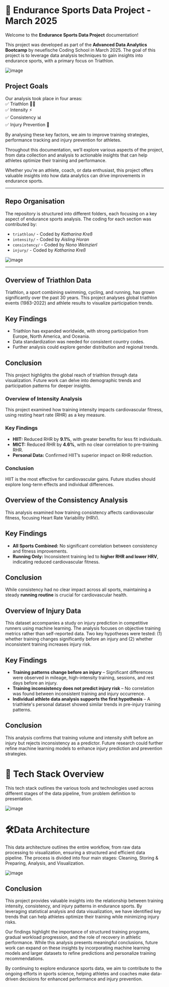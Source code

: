 # 🏅 Endurance Sports Data Project - March 2025

Welcome to the **Endurance Sports Data Project** documentation!  

This project was developed as part of the **Advanced Data Analytics Bootcamp** by neuefische Coding School in March 2025. The goal of this project is to leverage data analysis techniques to gain insights into endurance sports, with a primary focus on Triathlon.  

![image](https://github.com/user-attachments/assets/ff6f13bc-3759-4936-a376-32949d86ffef)


## **Project Goals**  

Our analysis took place in four areas:  
✅ Triathlon 🚴‍♂️  
✅ Intensity ⚡  
✅ Consistency 📊  
✅ Injury Prevention 🏥  

By analysing these key factors, we aim to improve  training strategies, performance tracking and injury prevention for athletes.

Throughout this documentation, we’ll explore various aspects of the project, from data collection and analysis to actionable insights that can help athletes optimize their training and performance.  

Whether you're an athlete, coach, or data enthusiast, this project offers valuable insights into how data analytics can drive improvements in endurance sports.  

---

## **Repo Organisation**  

The repository is structured into different folders, each focusing on a key aspect of endurance sports analysis. The coding for each section was contributed by:  

- `triathlon/` - Coded by *Katharina Kreß*  
- `intensity/` - Coded by *Aisling Horan*  
- `consistency/` - Coded by *Nono Weinzierl*  
- `injury/` - Coded by *Katharina Kreß*

![image](https://github.com/user-attachments/assets/f39bc29a-4e9a-49e2-87c1-8d7e7ee6803a)

---

## **Overview of Triathlon Data**  
Triathlon, a sport combining swimming, cycling, and running, has grown significantly over the past 30 years. This project analyses global triathlon events (1983-2022) and athlete results to visualize participation trends.  

## **Key Findings**  
- Triathlon has expanded worldwide, with strong participation from Europe, North America, and Oceania.  
- Data standardization was needed for consistent country codes.  
- Further analysis could explore gender distribution and regional trends.  

## **Conclusion**  
This project highlights the global reach of triathlon through data visualization. Future work can delve into demographic trends and participation patterns for deeper insights.  

### **Overview of Intensity Analysis**  
This project examined how training intensity impacts cardiovascular fitness, using resting heart rate (RHR) as a key measure.  

### **Key Findings**  
- **HIIT:** Reduced RHR by **9.1%**, with greater benefits for less fit individuals.  
- **MICT:** Reduced RHR by **4.6%**, with no clear correlation to pre-training RHR.  
- **Personal Data:** Confirmed HIIT’s superior impact on RHR reduction.  

### **Conclusion**  
HIIT is the most effective for cardiovascular gains. Future studies should explore long-term effects and individual differences.  

## **Overview of the Consistency Analysis**  
This analysis examined how training consistency affects cardiovascular fitness, focusing Heart Rate Variability (HRV).  

## **Key Findings**  
- **All Sports Combined:** No significant correlation between consistency and fitness improvements.  
- **Running Only:** Inconsistent training led to **higher RHR and lower HRV**, indicating reduced cardiovascular fitness.  

## **Conclusion**  
While consistency had no clear impact across all sports, maintaining a steady **running routine** is crucial for cardiovascular health.  

## **Overview of Injury Data**  
This dataset accompanies a study on injury prediction in competitive runners using machine learning. The analysis focuses on objective training metrics rather than self-reported data. Two key hypotheses were tested: (1) whether training changes significantly before an injury and (2) whether inconsistent training increases injury risk.  

## **Key Findings**  
- **Training patterns change before an injury** – Significant differences were observed in mileage, high-intensity training, sessions, and rest days before an injury.  
- **Training inconsistency does not predict injury risk** – No correlation was found between inconsistent training and injury occurrence.  
- **Individual athlete data analysis supports the first hypothesis** – A triathlete's personal dataset showed similar trends in pre-injury training patterns.  

## **Conclusion**  
This analysis confirms that training volume and intensity shift before an injury but rejects inconsistency as a predictor. Future research could further refine machine learning models to enhance injury prediction and prevention strategies.  

# 🚀 Tech Stack Overview

This tech stack outlines the various tools and technologies used across different stages of the data pipeline, from problem definition to presentation.  

![image](https://github.com/user-attachments/assets/4e9c89d1-3898-4704-8de1-eebd97ffe7ce)


# 🛠️Data Architecture  

This data architecture outlines the entire workflow, from raw data processing to visualization, ensuring a structured and efficient data pipeline. The process is divided into four main stages: Cleaning, Storing & Preparing, Analysis, and Visualization.  

![image](https://github.com/user-attachments/assets/4c31232d-fe23-434e-9d88-f53d44144299)


## **Conclusion**  
This project provides valuable insights into the relationship between training intensity, consistency, and injury patterns in endurance sports. By leveraging statistical analysis and data visualization, we have identified key trends that can help athletes optimize their training while minimizing injury risks.  

Our findings highlight the importance of structured training programs, gradual workload progression, and the role of recovery in athletic performance. While this analysis presents meaningful conclusions, future work can expand on these insights by incorporating machine learning models and larger datasets to refine predictions and personalize training recommendations.  

By continuing to explore endurance sports data, we aim to contribute to the ongoing efforts in sports science, helping athletes and coaches make data-driven decisions for enhanced performance and injury prevention.  



